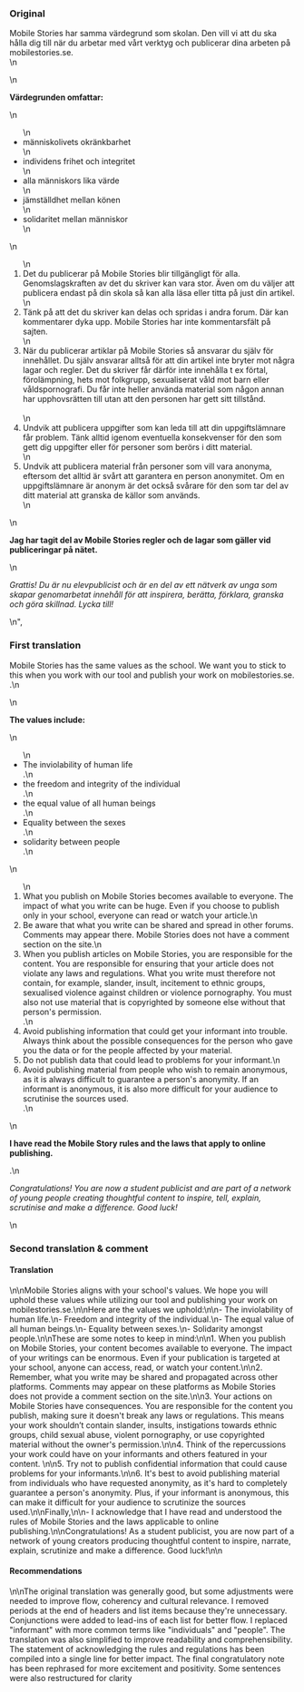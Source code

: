 ### Original

<p>Mobile Stories har samma värdegrund som skolan. Den vill vi att du ska hålla dig till när du arbetar med vårt verktyg och publicerar dina arbeten på mobilestories.se.<br />\n </p>\n<p><strong>Värdegrunden omfattar:</strong></p>\n<ul>\n<li>människolivets okränkbarhet</li>\n<li>individens frihet och integritet</li>\n<li>alla människors lika värde</li>\n<li>jämställdhet mellan könen</li>\n<li>solidaritet mellan människor</li>\n</ul>\n<ol>\n<li>Det du publicerar på Mobile Stories blir tillgängligt för alla. Genomslagskraften av det du skriver kan vara stor. Även om du väljer att publicera endast på din skola så kan alla läsa eller titta på just din artikel.</li>\n<li>Tänk på att det du skriver kan delas och spridas i andra forum. Där kan kommentarer dyka upp. Mobile Stories har inte kommentarsfält på sajten.</li>\n<li>När du publicerar artiklar på Mobile Stories så ansvarar du själv för innehållet. Du själv ansvarar alltså för att din artikel inte bryter mot några lagar och regler. Det du skriver får därför inte innehålla t ex förtal, förolämpning, hets mot folkgrupp, sexualiserat våld mot barn eller våldspornografi. Du får inte heller använda material som någon annan har upphovsrätten till utan att den personen har gett sitt tillstånd.                      </li>\n<li>Undvik att publicera uppgifter som kan leda till att din uppgiftslämnare får problem. Tänk alltid igenom eventuella konsekvenser för den som gett dig uppgifter eller för personer som berörs i ditt material.</li>\n<li>Undvik att publicera material från personer som vill vara anonyma, eftersom det alltid är svårt att garantera en person anonymitet. Om en uppgiftslämnare är anonym är det också svårare för den som tar del av ditt material att granska de källor som används. </li>\n</ol>\n<p><strong>Jag har tagit del av Mobile Stories regler och de lagar som gäller vid publiceringar på nätet.</strong></p>\n<p><em>Grattis! Du är nu elevpublicist och är en del av ett nätverk av unga som skapar genomarbetat innehåll för att inspirera, berätta, förklara, granska och göra skillnad. Lycka till!</em></p>\n",

### First translation

<p>Mobile Stories has the same values as the school. We want you to stick to this when you work with our tool and publish your work on mobilestories.se.<br />.\n </p>\n<p><strong>The values include:</strong></p>\n<ul>\n<li>The inviolability of human life</li>.\n<li>the freedom and integrity of the individual</li>.\n<li>the equal value of all human beings</li>.\n<li>Equality between the sexes</li>.\n<li>solidarity between people</li>.\n</ul>\n<ol>\n<li>What you publish on Mobile Stories becomes available to everyone. The impact of what you write can be huge. Even if you choose to publish only in your school, everyone can read or watch your article.\n<li>Be aware that what you write can be shared and spread in other forums. Comments may appear there. Mobile Stories does not have a comment section on the site.\n<li>When you publish articles on Mobile Stories, you are responsible for the content. You are responsible for ensuring that your article does not violate any laws and regulations. What you write must therefore not contain, for example, slander, insult, incitement to ethnic groups, sexualised violence against children or violence pornography. You must also not use material that is copyrighted by someone else without that person's permission.                      </li>.\n<li>Avoid publishing information that could get your informant into trouble. Always think about the possible consequences for the person who gave you the data or for the people affected by your material.</li> <li>Do not publish data that could lead to problems for your informant.\n<li>Avoid publishing material from people who wish to remain anonymous, as it is always difficult to guarantee a person's anonymity. If an informant is anonymous, it is also more difficult for your audience to scrutinise the sources used.</li> </li>.\n</ol>\n<p><strong>I have read the Mobile Story rules and the laws that apply to online publishing.</strong></p>.\n<p><em>Congratulations! You are now a student publicist and are part of a network of young people creating thoughtful content to inspire, tell, explain, scrutinise and make a difference. Good luck!</em></p>\n

### Second translation & comment

#### Translation

\n\nMobile Stories aligns with your school's values. We hope you will uphold these values while utilizing our tool and publishing your work on mobilestories.se.\n\nHere are the values we uphold:\n\n- The inviolability of human life.\n- Freedom and integrity of the individual.\n- The equal value of all human beings.\n- Equality between sexes.\n- Solidarity amongst people.\n\nThese are some notes to keep in mind:\n\n1. When you publish on Mobile Stories, your content becomes available to everyone. The impact of your writings can be enormous. Even if your publication is targeted at your school, anyone can access, read, or watch your content.\n\n2. Remember, what you write may be shared and propagated across other platforms. Comments may appear on these platforms as Mobile Stories does not provide a comment section on the site.\n\n3. Your actions on Mobile Stories have consequences. You are responsible for the content you publish, making sure it doesn't break any laws or regulations. This means your work shouldn’t contain slander, insults, instigations towards ethnic groups, child sexual abuse, violent pornography, or use copyrighted material without the owner's permission.\n\n4. Think of the repercussions your work could have on your informants and others featured in your content. \n\n5. Try not to publish confidential information that could cause problems for your informants.\n\n6. It's best to avoid publishing material from individuals who have requested anonymity, as it's hard to completely guarantee a person's anonymity. Plus, if your informant is anonymous, this can make it difficult for your audience to scrutinize the sources used.\n\nFinally,\n\n- I acknowledge that I have read and understood the rules of Mobile Stories and the laws applicable to online publishing.\n\nCongratulations! As a student publicist, you are now part of a network of young creators producing thoughtful content to inspire, narrate, explain, scrutinize and make a difference. Good luck!\n\n

#### Recommendations

\n\nThe original translation was generally good, but some adjustments were needed to improve flow, coherency and cultural relevance. I removed periods at the end of headers and list items because they're unnecessary. Conjunctions were added to lead-ins of each list for better flow. I replaced \"informant\" with more common terms like \"individuals\" and \"people\". The translation was also simplified to improve readability and comprehensibility. The statement of acknowledging the rules and regulations has been compiled into a single line for better impact. The final congratulatory note has been rephrased for more excitement and positivity. Some sentences were also restructured for clarity

